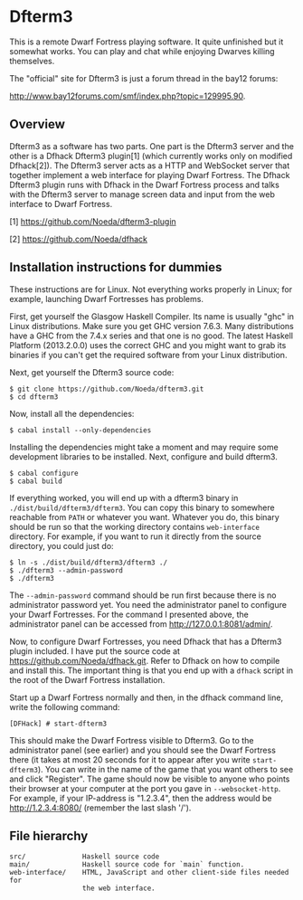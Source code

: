Dfterm3
=======

This is a remote Dwarf Fortress playing software. It quite unfinished but it
somewhat works. You can play and chat while enjoying Dwarves killing
themselves.

The "official" site for Dfterm3 is just a forum thread in the bay12 forums:

<http://www.bay12forums.com/smf/index.php?topic=129995.90>.

Overview
--------

Dfterm3 as a software has two parts. One part is the Dfterm3 server and the
other is a Dfhack Dfterm3 plugin\[1\] (which currently works only on modified
Dfhack\[2\]). The Dfterm3 server acts as a HTTP and WebSocket server that
together implement a web interface for playing Dwarf Fortress. The Dfhack
Dfterm3 plugin runs with Dfhack in the Dwarf Fortress process and talks with
the Dfterm3 server to manage screen data and input from the web interface to
Dwarf Fortress.

[1] <https://github.com/Noeda/dfterm3-plugin>

[2] <https://github.com/Noeda/dfhack>

Installation instructions for dummies
-------------------------------------

These instructions are for Linux. Not everything works properly in Linux; for
example, launching Dwarf Fortresses has problems.

First, get yourself the Glasgow Haskell Compiler. Its name is usually "ghc" in
Linux distributions. Make sure you get GHC version 7.6.3. Many distributions
have a GHC from the 7.4.x series and that one is no good. The latest Haskell
Platform (2013.2.0.0) uses the correct GHC
and you might want to grab its binaries if you can't get the required software
from your Linux distribution.

Next, get yourself the Dfterm3 source code:

    $ git clone https://github.com/Noeda/dfterm3.git
    $ cd dfterm3

Now, install all the dependencies:

    $ cabal install --only-dependencies

Installing the dependencies might take a moment and may require some
development libraries to be installed. Next, configure and build dfterm3.

    $ cabal configure
    $ cabal build

If everything worked, you will end up with a dfterm3 binary in
`./dist/build/dfterm3/dfterm3`. You can copy this binary to somewhere reachable
from `PATH` or whatever you want. Whatever you do, this binary should be run so
that the working directory contains `web-interface` directory. For example, if
you want to run it directly from the source directory, you could just do:

    $ ln -s ./dist/build/dfterm3/dfterm3 ./
    $ ./dfterm3 --admin-password
    $ ./dfterm3

The `--admin-password` command should be run first because there is no
administrator password yet. You need the administrator panel to configure your
Dwarf Fortresses. For the command I presented above, the administrator panel
can be accessed from <http://127.0.0.1:8081/admin/>.

Now, to configure Dwarf Fortresses, you need Dfhack that has a Dfterm3 plugin
included. I have put the source code at <https://github.com/Noeda/dfhack.git>.
Refer to Dfhack on how to compile and install this. The important thing is that
you end up with a `dfhack` script in the root of the Dwarf Fortress
installation.

Start up a Dwarf Fortress normally and then, in the dfhack command line, write
the following command:

    [DFHack] # start-dfterm3

This should make the Dwarf Fortress visible to Dfterm3. Go to the administrator
panel (see earlier) and you should see the Dwarf Fortress there (it takes at
most 20 seconds for it to appear after you write `start-dfterm3`). You can
write in the name of the game that you want others to see and click
"Register". The game should now be visible to anyone who points their browser
at your computer at the port you gave in `--websocket-http`. For example, if
your IP-address is "1.2.3.4", then the address would be
<http://1.2.3.4:8080/> (remember the last slash '/').


File hierarchy
--------------

    src/              Haskell source code
    main/             Haskell source code for `main` function.
    web-interface/    HTML, JavaScript and other client-side files needed for
                      the web interface.


